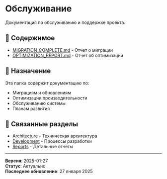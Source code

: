 # Обслуживание

Документация по обслуживанию и поддержке проекта.

## 📁 Содержимое

- [MIGRATION_COMPLETE.md](./MIGRATION_COMPLETE.md) - Отчет о миграции
- [OPTIMIZATION_REPORT.md](./OPTIMIZATION_REPORT.md) - Отчет об оптимизации

## 🎯 Назначение

Эта папка содержит документацию по:

- Миграциям и обновлениям
- Оптимизации производительности
- Обслуживанию системы
- Планам развития

## 🔗 Связанные разделы

- [Architecture](../architecture/) - Техническая архитектура
- [Development](../development/) - Процессы разработки
- [Reports](../reports/) - Детальные отчеты

---

**Версия**: 2025-01-27  
**Статус**: Актуально  
**Последнее обновление**: 27 января 2025

